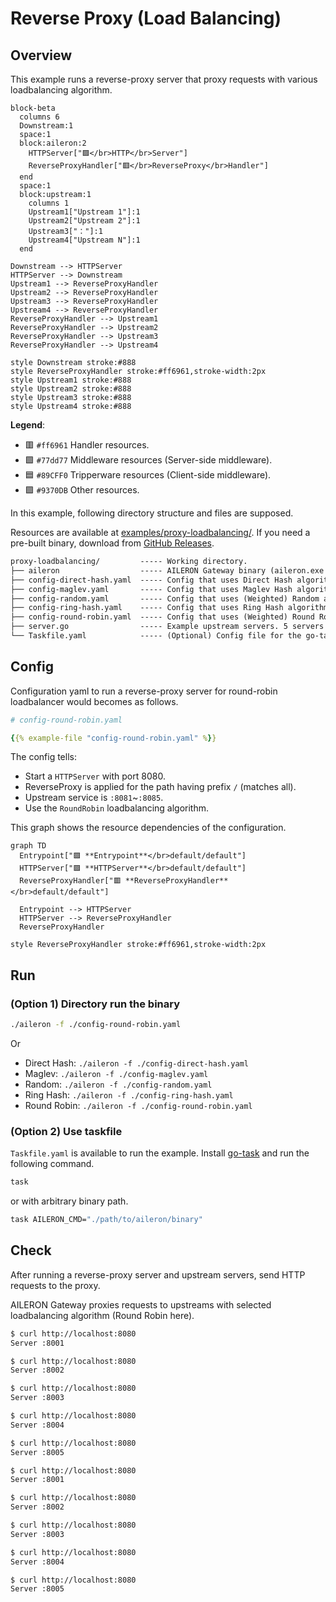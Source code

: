 # Reverse Proxy (Load Balancing)

## Overview

This example runs a reverse-proxy server that proxy requests with various loadbalancing algorithm.

```mermaid
block-beta
  columns 6
  Downstream:1
  space:1
  block:aileron:2
    HTTPServer["🟪</br>HTTP</br>Server"]
    ReverseProxyHandler["🟥</br>ReverseProxy</br>Handler"]
  end
  space:1
  block:upstream:1
    columns 1
    Upstream1["Upstream 1"]:1
    Upstream2["Upstream 2"]:1
    Upstream3["："]:1
    Upstream4["Upstream N"]:1
  end

Downstream --> HTTPServer
HTTPServer --> Downstream
Upstream1 --> ReverseProxyHandler
Upstream2 --> ReverseProxyHandler
Upstream3 --> ReverseProxyHandler
Upstream4 --> ReverseProxyHandler
ReverseProxyHandler --> Upstream1
ReverseProxyHandler --> Upstream2
ReverseProxyHandler --> Upstream3
ReverseProxyHandler --> Upstream4

style Downstream stroke:#888
style ReverseProxyHandler stroke:#ff6961,stroke-width:2px
style Upstream1 stroke:#888
style Upstream2 stroke:#888
style Upstream3 stroke:#888
style Upstream4 stroke:#888
```

**Legend**:

- 🟥 `#ff6961` Handler resources.
- 🟩 `#77dd77` Middleware resources (Server-side middleware).
- 🟦 `#89CFF0` Tripperware resources (Client-side middleware).
- 🟪 `#9370DB` Other resources.

In this example, following directory structure and files are supposed.

Resources are available at [examples/proxy-loadbalancing/](https://github.com/aileron-gateway/aileron-gateway/tree/main/examples/proxy-loadbalancing).
If you need a pre-built binary, download from [GitHub Releases](https://github.com/aileron-gateway/aileron-gateway/releases).

```txt
proxy-loadbalancing/         ----- Working directory.
├── aileron                  ----- AILERON Gateway binary (aileron.exe on windows).
├── config-direct-hash.yaml  ----- Config that uses Direct Hash algorithm.
├── config-maglev.yaml       ----- Config that uses Maglev Hash algorithm.
├── config-random.yaml       ----- Config that uses (Weighted) Random algorithm.
├── config-ring-hash.yaml    ----- Config that uses Ring Hash algorithm.
├── config-round-robin.yaml  ----- Config that uses (Weighted) Round Robin algorithm.
├── server.go                ----- Example upstream servers. 5 servers are run.
└── Taskfile.yaml            ----- (Optional) Config file for the go-task.
```

## Config

Configuration yaml to run a reverse-proxy server for round-robin loadbalancer would becomes as follows.

```yaml
# config-round-robin.yaml

{{% example-file "config-round-robin.yaml" %}}
```

The config tells:

- Start a `HTTPServer` with port 8080.
- ReverseProxy is applied for the path having prefix `/` (matches all).
- Upstream service is `:8081`~`:8085`.
- Use the `RoundRobin` loadbalancing algorithm.

This graph shows the resource dependencies of the configuration.

```mermaid
graph TD
  Entrypoint["🟪 **Entrypoint**</br>default/default"]
  HTTPServer["🟪 **HTTPServer**</br>default/default"]
  ReverseProxyHandler["🟥 **ReverseProxyHandler**</br>default/default"]

  Entrypoint --> HTTPServer
  HTTPServer --> ReverseProxyHandler
  ReverseProxyHandler

style ReverseProxyHandler stroke:#ff6961,stroke-width:2px
```

## Run

### (Option 1) Directory run the binary

```bash
./aileron -f ./config-round-robin.yaml
```

Or

- Direct Hash: `./aileron -f ./config-direct-hash.yaml`
- Maglev: `./aileron -f ./config-maglev.yaml`
- Random: `./aileron -f ./config-random.yaml`
- Ring Hash: `./aileron -f ./config-ring-hash.yaml`
- Round Robin: `./aileron -f ./config-round-robin.yaml`

### (Option 2) Use taskfile

`Taskfile.yaml` is available to run the example.
Install [go-task](https://taskfile.dev/) and run the following command.

```bash
task
```

or with arbitrary binary path.

```bash
task AILERON_CMD="./path/to/aileron/binary"
```

## Check

After running a reverse-proxy server and upstream servers, send HTTP requests to the proxy.

AILERON Gateway proxies requests to upstreams with selected loadbalancing algorithm (Round Robin here).

```bash
$ curl http://localhost:8080
Server :8001

$ curl http://localhost:8080
Server :8002

$ curl http://localhost:8080
Server :8003

$ curl http://localhost:8080
Server :8004

$ curl http://localhost:8080
Server :8005

$ curl http://localhost:8080
Server :8001

$ curl http://localhost:8080
Server :8002

$ curl http://localhost:8080
Server :8003

$ curl http://localhost:8080
Server :8004

$ curl http://localhost:8080
Server :8005
```
